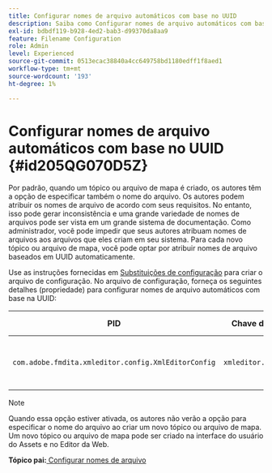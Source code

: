 ```yaml
---
title: Configurar nomes de arquivo automáticos com base no UUID
description: Saiba como Configurar nomes de arquivo automáticos com base na UUID
exl-id: bdbdf119-b928-4ed2-bab3-d99370da8aa9
feature: Filename Configuration
role: Admin
level: Experienced
source-git-commit: 0513ecac38840a4cc649758bd1180edff1f8aed1
workflow-type: tm+mt
source-wordcount: '193'
ht-degree: 1%

---
```


# Configurar nomes de arquivo automáticos com base no UUID {#id205QG070D5Z}

Por padrão, quando um tópico ou arquivo de mapa é criado, os autores têm a opção de especificar também o nome do arquivo. Os autores podem atribuir os nomes de arquivo de acordo com seus requisitos. No entanto, isso pode gerar inconsistência e uma grande variedade de nomes de arquivos pode ser vista em um grande sistema de documentação. Como administrador, você pode impedir que seus autores atribuam nomes de arquivos aos arquivos que eles criam em seu sistema. Para cada novo tópico ou arquivo de mapa, você pode optar por atribuir nomes de arquivo baseados em UUID automaticamente.

Use as instruções fornecidas em [Substituições de configuração](download-install-additional-config-override.md#) para criar o arquivo de configuração. No arquivo de configuração, forneça os seguintes detalhes \(propriedade\) para configurar nomes de arquivo automáticos com base na UUID:

| PID | Chave de propriedade | Valor de propriedade |
|---|------------|--------------|
| `com.adobe.fmdita.xmleditor.config.XmlEditorConfig` | `xmleditor.uniquefilenames` | Booleano \(true/false\).<br> **Valor padrão**: falso |

>[!NOTE]
>
> Quando essa opção estiver ativada, os autores não verão a opção para especificar o nome do arquivo ao criar um novo tópico ou arquivo de mapa. Um novo tópico ou arquivo de mapa pode ser criado na interface do usuário do Assets e no Editor da Web.

**Tópico pai:**&#x200B;[ Configurar nomes de arquivo](conf-file-names.md)
